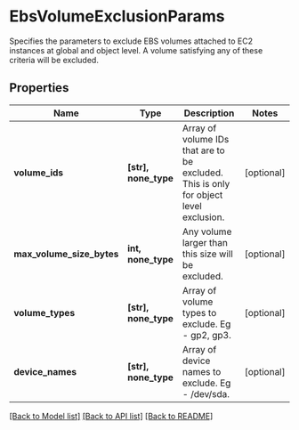 # EbsVolumeExclusionParams

Specifies the parameters to exclude EBS volumes attached to EC2 instances at global and object level. A volume satisfying any of these criteria will be excluded.

## Properties
Name | Type | Description | Notes
------------ | ------------- | ------------- | -------------
**volume_ids** | **[str], none_type** | Array of volume IDs that are to be excluded. This is only for object level exclusion. | [optional] 
**max_volume_size_bytes** | **int, none_type** | Any volume larger than this size will be excluded. | [optional] 
**volume_types** | **[str], none_type** | Array of volume types to exclude. Eg - gp2, gp3. | [optional] 
**device_names** | **[str], none_type** | Array of device names to exclude. Eg - /dev/sda. | [optional] 

[[Back to Model list]](../README.md#documentation-for-models) [[Back to API list]](../README.md#documentation-for-api-endpoints) [[Back to README]](../README.md)


